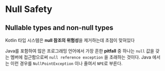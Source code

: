 # Null Safety

## Nullable types and non-null types
Kotlin 타입 시스템은 **null 참조의 위험성**을 제거하는데 초점이 맞혀있다

Java를 포함하여 많은 프로그래밍 언어에서 가장 흔한 **pitfall** 중 하나는 `null` 값을 갖는 멤버에 접근함으로써 `null reference exception`
을 초래하는 것이다. Java 에서는 이런 경우를 `NullPointException` 이나 줄여서 `NPE`로 부른다.

